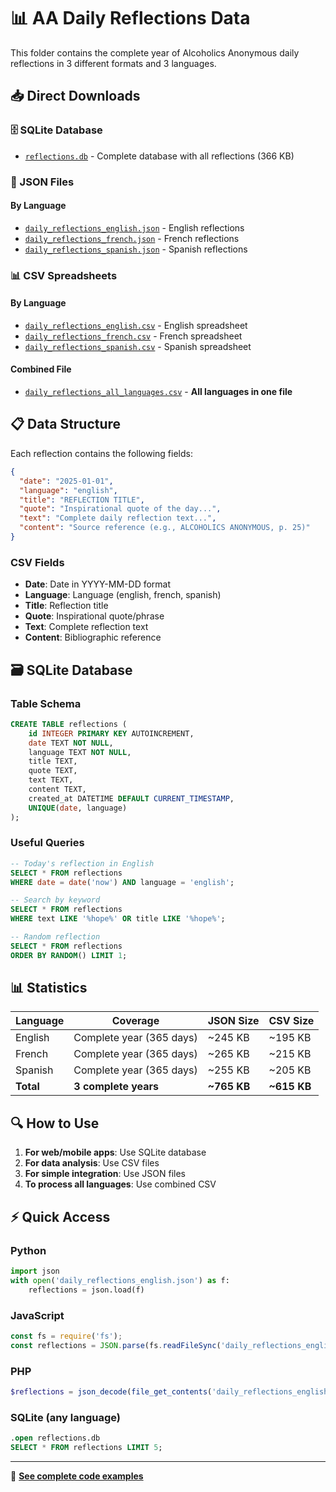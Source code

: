 # 📊 AA Daily Reflections Data

This folder contains the complete year of Alcoholics Anonymous daily reflections in 3 different formats and 3 languages.

## 📥 Direct Downloads

### 🗄️ SQLite Database
- [`reflections.db`](reflections.db) - Complete database with all reflections (366 KB)

### 📄 JSON Files

#### By Language
- [`daily_reflections_english.json`](daily_reflections_english.json) - English reflections
- [`daily_reflections_french.json`](daily_reflections_french.json) - French reflections  
- [`daily_reflections_spanish.json`](daily_reflections_spanish.json) - Spanish reflections

### 📊 CSV Spreadsheets

#### By Language
- [`daily_reflections_english.csv`](daily_reflections_english.csv) - English spreadsheet
- [`daily_reflections_french.csv`](daily_reflections_french.csv) - French spreadsheet
- [`daily_reflections_spanish.csv`](daily_reflections_spanish.csv) - Spanish spreadsheet

#### Combined File
- [`daily_reflections_all_languages.csv`](daily_reflections_all_languages.csv) - **All languages in one file**

## 📋 Data Structure

Each reflection contains the following fields:

```json
{
  "date": "2025-01-01",
  "language": "english", 
  "title": "REFLECTION TITLE",
  "quote": "Inspirational quote of the day...",
  "text": "Complete daily reflection text...",
  "content": "Source reference (e.g., ALCOHOLICS ANONYMOUS, p. 25)"
}
```

### CSV Fields
- **Date**: Date in YYYY-MM-DD format
- **Language**: Language (english, french, spanish)
- **Title**: Reflection title
- **Quote**: Inspirational quote/phrase
- **Text**: Complete reflection text
- **Content**: Bibliographic reference

## 🗃️ SQLite Database

### Table Schema
```sql
CREATE TABLE reflections (
    id INTEGER PRIMARY KEY AUTOINCREMENT,
    date TEXT NOT NULL,
    language TEXT NOT NULL,
    title TEXT,
    quote TEXT,
    text TEXT,
    content TEXT,
    created_at DATETIME DEFAULT CURRENT_TIMESTAMP,
    UNIQUE(date, language)
);
```

### Useful Queries
```sql
-- Today's reflection in English
SELECT * FROM reflections 
WHERE date = date('now') AND language = 'english';

-- Search by keyword
SELECT * FROM reflections 
WHERE text LIKE '%hope%' OR title LIKE '%hope%';

-- Random reflection
SELECT * FROM reflections 
ORDER BY RANDOM() LIMIT 1;
```

## 📊 Statistics

| Language | Coverage | JSON Size | CSV Size |
|----------|----------|-----------|----------|
| English  | Complete year (365 days) | ~245 KB   | ~195 KB  |
| French   | Complete year (365 days) | ~265 KB   | ~215 KB  |
| Spanish  | Complete year (365 days) | ~255 KB   | ~205 KB  |
| **Total** | **3 complete years** | **~765 KB** | **~615 KB** |

## 🔍 How to Use

1. **For web/mobile apps**: Use SQLite database
2. **For data analysis**: Use CSV files
3. **For simple integration**: Use JSON files
4. **To process all languages**: Use combined CSV

## ⚡ Quick Access

### Python
```python
import json
with open('daily_reflections_english.json') as f:
    reflections = json.load(f)
```

### JavaScript
```javascript
const fs = require('fs');
const reflections = JSON.parse(fs.readFileSync('daily_reflections_english.json'));
```

### PHP
```php
$reflections = json_decode(file_get_contents('daily_reflections_english.json'), true);
```

### SQLite (any language)
```sql
.open reflections.db
SELECT * FROM reflections LIMIT 5;
```

---

📖 **[See complete code examples](../examples/)**
